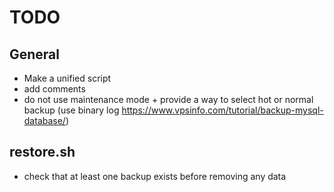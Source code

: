 # TODO
## General
- Make a unified script
- add comments
- do not use maintenance mode + provide a way to select hot or normal backup (use binary log https://www.vpsinfo.com/tutorial/backup-mysql-database/)

## restore.sh
- check that at least one backup exists before removing any data
